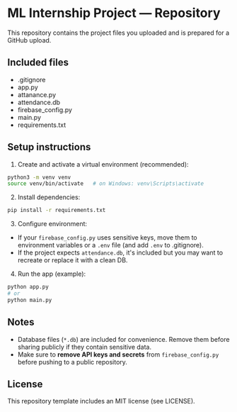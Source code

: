 # ML Internship Project — Repository

This repository contains the project files you uploaded and is prepared for a GitHub upload.

## Included files
- .gitignore
- app.py
- attanance.py
- attendance.db
- firebase_config.py
- main.py
- requirements.txt

## Setup instructions

1. Create and activate a virtual environment (recommended):
```bash
python3 -m venv venv
source venv/bin/activate   # on Windows: venv\Scripts\activate
```

2. Install dependencies:
```bash
pip install -r requirements.txt
```

3. Configure environment:
- If your `firebase_config.py` uses sensitive keys, move them to environment variables or a `.env` file (and add `.env` to .gitignore).
- If the project expects `attendance.db`, it's included but you may want to recreate or replace it with a clean DB.

4. Run the app (example):
```bash
python app.py
# or
python main.py
```

## Notes
- Database files (`*.db`) are included for convenience. Remove them before sharing publicly if they contain sensitive data.
- Make sure to **remove API keys and secrets** from `firebase_config.py` before pushing to a public repository.

## License
This repository template includes an MIT license (see LICENSE).